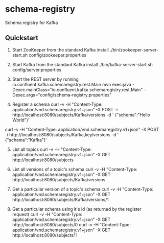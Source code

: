schema-registry
===============
Schema registry for Kafka

Quickstart
----------

1. Start ZooKeeper from the standard Kafka install
./bin/zookeeper-server-start.sh config/zookeeper.properties

2. Start Kafka from the standard Kafka install
./bin/kafka-server-start.sh config/server.properties

3. Start the REST server by running io.confluent.kafka.schemaregistry.rest.Main
mvn exec:java -Dexec.mainClass="io.confluent.kafka.schemaregistry.rest.Main" -Dexec.args="config/schema-registry.properties"

4. Register a schema
curl -v -H "Content-Type: application/vnd.schemaregistry.v1+json" -X POST -i http://localhost:8080/subjects/Kafka/versions -d '
 {"schema":"Hello World"}'

curl -v -H "Content-Type: application/vnd.schemaregistry.v1+json" -X POST -i http://localhost:8080/subjects/Kafka,key/versions -d '
 {"schema":"Kafka"}'

5. List all topics
curl -v -H "Content-Type: application/vnd.schemaregistry.v1+json" -X GET http://localhost:8080/subjects

6. List all versions of a topic's schema
curl -v -H "Content-Type: application/vnd.schemaregistry.v1+json" -X GET http://localhost:8080/subjects/Kafka/versions

7. Get a particular version of a topic's schema
curl -v -H "Content-Type: application/vnd.schemaregistry.v1+json" -X GET http://localhost:8080/subjects/Kafka/versions/1

8. Get a particular schema using it's id (as returned by the register request)
curl -v -H "Content-Type: application/vnd.schemaregistry.v1+json" -X GET http://localhost:8080/subjects/0
curl -v -H "Content-Type: application/vnd.schemaregistry.v1+json" -X GET http://localhost:8080/subjects/1

